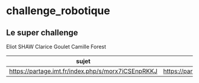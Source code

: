 # challenge_robotique
## Le super challenge

Eliot SHAW
Clarice Goulet
Camille Forest

|sujet|map|script pour voir|
|:----:|:---:|:----:|
|https://partage.imt.fr/index.php/s/morx7iCSEnpRKKJ|https://partage.imt.fr/index.php/s/BwXS9fkE95CxxMf | https://partage.imt.fr/index.php/s/CQ9bt2dmzt4efoN|
